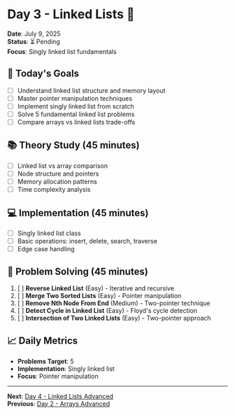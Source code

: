 # Day 3 - Linked Lists 🔗
**Date**: July 9, 2025  
**Status**: ⏳ Pending  
**Focus**: Singly linked list fundamentals

## 🎯 Today's Goals
- [ ] Understand linked list structure and memory layout
- [ ] Master pointer manipulation techniques
- [ ] Implement singly linked list from scratch
- [ ] Solve 5 fundamental linked list problems
- [ ] Compare arrays vs linked lists trade-offs

## 📚 Theory Study (45 minutes)
- [ ] Linked list vs array comparison
- [ ] Node structure and pointers
- [ ] Memory allocation patterns
- [ ] Time complexity analysis

## 💻 Implementation (45 minutes)
- [ ] Singly linked list class
- [ ] Basic operations: insert, delete, search, traverse
- [ ] Edge case handling

## 🧩 Problem Solving (45 minutes)
1. [ ] **Reverse Linked List** (Easy) - Iterative and recursive
2. [ ] **Merge Two Sorted Lists** (Easy) - Pointer manipulation
3. [ ] **Remove Nth Node From End** (Medium) - Two-pointer technique
4. [ ] **Detect Cycle in Linked List** (Easy) - Floyd's cycle detection
5. [ ] **Intersection of Two Linked Lists** (Easy) - Two-pointer approach

## 📈 Daily Metrics
- **Problems Target**: 5
- **Implementation**: Singly linked list
- **Focus**: Pointer manipulation

---
**Next**: [Day 4 - Linked Lists Advanced](day-04-linked-lists-advanced.md)  
**Previous**: [Day 2 - Arrays Advanced](day-02-arrays-advanced.md)